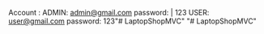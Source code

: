 Account : ADMIN: admin@gmail.com password: | 123 USER: user@gmail.com password: 123"# LaptopShopMVC" 
"# LaptopShopMVC" 

